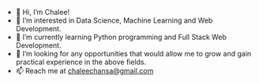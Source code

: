 - 👋 Hi, I’m Chalee!
- 👀 I’m interested in Data Science, Machine Learning and Web Development. 
- 🌱 I’m currently learning Python programming and Full Stack Web Development. 
- 💞️ I’m looking for any opportunities that would allow me to grow and gain practical experience in the above fields.  
- 📫 Reach me at chaleechansa@gmail.com

<!---
ChaleeCh/ChaleeCh is a ✨ special ✨ repository because its `README.md` (this file) appears on your GitHub profile.
You can click the Preview link to take a look at your changes.
--->
